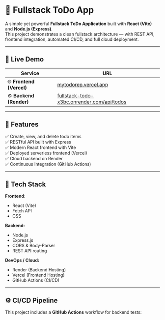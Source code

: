 # 📝 Fullstack ToDo App  

A simple yet powerful **Fullstack ToDo Application** built with **React (Vite)** and **Node.js (Express)**.  
This project demonstrates a clean fullstack architecture — with REST API, frontend integration, automated CI/CD, and full cloud deployment.

---

## 🚀 Live Demo  

| Service | URL |
|----------|-----|
| 🌐 **Frontend (Vercel)** | [mytodorep.vercel.app](https://mytodorep.vercel.app) |
| ⚙️ **Backend (Render)** | [fullstack-todo-x3bc.onrender.com/api/todos](https://fullstack-todo-x3bc.onrender.com/api/todos) |

---

## 🧩 Features  

✅ Create, view, and delete todo items  
✅ RESTful API built with Express  
✅ Modern React frontend with Vite  
✅ Deployed serverless frontend (Vercel)  
✅ Cloud backend on Render  
✅ Continuous Integration (GitHub Actions)  

---

## 🧠 Tech Stack  

**Frontend:**  
- React (Vite)  
- Fetch API  
- CSS  

**Backend:**  
- Node.js  
- Express.js  
- CORS & Body-Parser  
- REST API routing  

**DevOps / Cloud:**  
- Render (Backend Hosting)  
- Vercel (Frontend Hosting)  
- GitHub Actions (CI/CD)  

---

## ⚙️ CI/CD Pipeline  

This project includes a **GitHub Actions** workflow for backend tests:


